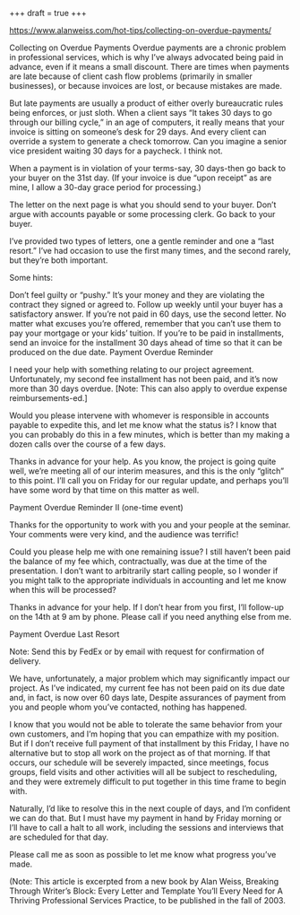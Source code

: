 +++
draft = true
+++

https://www.alanweiss.com/hot-tips/collecting-on-overdue-payments/

Collecting on Overdue Payments
Overdue payments are a chronic problem in professional services, which is why I’ve always advocated being paid in advance, even if it means a small discount. There are times when payments are late because of client cash flow problems (primarily in smaller businesses), or because invoices are lost, or because mistakes are made.

But late payments are usually a product of either overly bureaucratic rules being enforces, or just sloth. When a client says “It takes 30 days to go through our billing cycle,” in an age of computers, it really means that your invoice is sitting on someone’s desk for 29 days. And every client can override a system to generate a check tomorrow. Can you imagine a senior vice president waiting 30 days for a paycheck. I think not.

When a payment is in violation of your terms-say, 30 days-then go back to your buyer on the 31st day. (If your invoice is due “upon receipt” as are mine, I allow a 30-day grace period for processing.)

The letter on the next page is what you should send to your buyer. Don’t argue with accounts payable or some processing clerk. Go back to your buyer.

I’ve provided two types of letters, one a gentle reminder and one a “last resort.” I’ve had occasion to use the first many times, and the second rarely, but they’re both important.

Some hints:

Don’t feel guilty or “pushy.” It’s your money and they are violating the contract they signed or agreed to.
Follow up weekly until your buyer has a satisfactory answer.
If you’re not paid in 60 days, use the second letter.
No matter what excuses you’re offered, remember that you can’t use them to pay your mortgage or your kids’ tuition.
If you’re to be paid in installments, send an invoice for the installment 30 days ahead of time so that it can be produced on the due date.
Payment Overdue Reminder

I need your help with something relating to our project agreement. Unfortunately, my second fee installment has not been paid, and it’s now more than 30 days overdue. [Note: This can also apply to overdue expense reimbursements-ed.]

Would you please intervene with whomever is responsible in accounts payable to expedite this, and let me know what the status is? I know that you can probably do this in a few minutes, which is better than my making a dozen calls over the course of a few days.

Thanks in advance for your help. As you know, the project is going quite well, we’re meeting all of our interim measures, and this is the only “glitch” to this point. I’ll call you on Friday for our regular update, and perhaps you’ll have some word by that time on this matter as well.

Payment Overdue Reminder II (one-time event)

Thanks for the opportunity to work with you and your people at the seminar. Your comments were very kind, and the audience was terrific!

Could you please help me with one remaining issue? I still haven’t been paid the balance of my fee which, contractually, was due at the time of the presentation. I don’t want to arbitrarily start calling people, so I wonder if you might talk to the appropriate individuals in accounting and let me know when this will be processed?

Thanks in advance for your help. If I don’t hear from you first, I’ll follow-up on the 14th at 9 am by phone. Please call if you need anything else from me.

Payment Overdue Last Resort

Note: Send this by FedEx or by email with request for confirmation of delivery.

We have, unfortunately, a major problem which may significantly impact our project. As I’ve indicated, my current fee has not been paid on its due date and, in fact, is now over 60 days late, Despite assurances of payment from you and people whom you’ve contacted, nothing has happened.

I know that you would not be able to tolerate the same behavior from your own customers, and I’m hoping that you can empathize with my position. But if I don’t receive full payment of that installment by this Friday, I have no alternative but to stop all work on the project as of that morning. If that occurs, our schedule will be severely impacted, since meetings, focus groups, field visits and other activities will all be subject to rescheduling, and they were extremely difficult to put together in this time frame to begin with.

Naturally, I’d like to resolve this in the next couple of days, and I’m confident we can do that. But I must have my payment in hand by Friday morning or I’ll have to call a halt to all work, including the sessions and interviews that are scheduled for that day.

Please call me as soon as possible to let me know what progress you’ve made.

(Note: This article is excerpted from a new book by Alan Weiss, Breaking Through Writer’s Block: Every Letter and Template You’ll Every Need for A Thriving Professional Services Practice, to be published in the fall of 2003.
